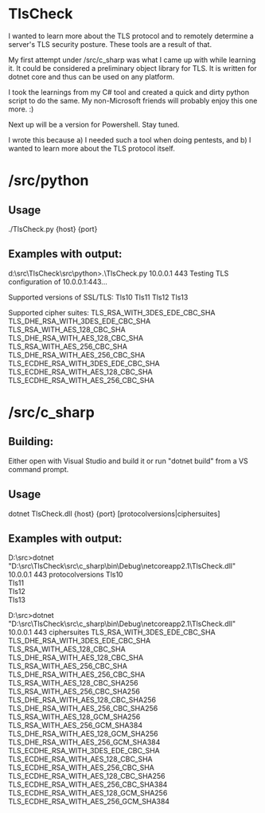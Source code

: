 # TlsCheck
I wanted to learn more about the TLS protocol and to remotely determine a server's TLS security posture. These tools are a result of that.

My first attempt under /src/c_sharp was what I came up with while learning it. It could be considered a preliminary object library for TLS. It is written for dotnet core and thus can be used on any platform.

I took the learnings from my C# tool and created a quick and dirty python script to do the same. My non-Microsoft friends will probably enjoy this one more. :)

Next up will be a version for Powershell. Stay tuned.

I wrote this because a) I needed such a tool when doing pentests, and b) I wanted to learn more about the TLS protocol itself.

# /src/python

## Usage
./TlsCheck.py {host} {port}

## Examples with output:
d:\src\TlsCheck\src\python>.\TlsCheck.py 10.0.0.1 443
Testing TLS configuration of 10.0.0.1:443...

Supported versions of SSL/TLS:
Tls10
Tls11
Tls12
Tls13

Supported cipher suites:
TLS_RSA_WITH_3DES_EDE_CBC_SHA
TLS_DHE_RSA_WITH_3DES_EDE_CBC_SHA
TLS_RSA_WITH_AES_128_CBC_SHA
TLS_DHE_RSA_WITH_AES_128_CBC_SHA
TLS_RSA_WITH_AES_256_CBC_SHA
TLS_DHE_RSA_WITH_AES_256_CBC_SHA
TLS_ECDHE_RSA_WITH_3DES_EDE_CBC_SHA
TLS_ECDHE_RSA_WITH_AES_128_CBC_SHA
TLS_ECDHE_RSA_WITH_AES_256_CBC_SHA

# /src/c_sharp

## Building:
Either open with Visual Studio and build it or run "dotnet build" from a VS command prompt.

## Usage
dotnet TlsCheck.dll {host} {port} [protocolversions|ciphersuites]

## Examples with output:
D:\src>dotnet "D:\src\TlsCheck\src\c_sharp\bin\Debug\netcoreapp2.1\TlsCheck.dll" 10.0.0.1 443 protocolversions
Tls10  
Tls11  
Tls12  
Tls13  

D:\src>dotnet "D:\src\TlsCheck\src\c_sharp\bin\Debug\netcoreapp2.1\TlsCheck.dll" 10.0.0.1 443 ciphersuites
TLS_RSA_WITH_3DES_EDE_CBC_SHA  
TLS_DHE_RSA_WITH_3DES_EDE_CBC_SHA  
TLS_RSA_WITH_AES_128_CBC_SHA  
TLS_DHE_RSA_WITH_AES_128_CBC_SHA  
TLS_RSA_WITH_AES_256_CBC_SHA  
TLS_DHE_RSA_WITH_AES_256_CBC_SHA  
TLS_RSA_WITH_AES_128_CBC_SHA256  
TLS_RSA_WITH_AES_256_CBC_SHA256  
TLS_DHE_RSA_WITH_AES_128_CBC_SHA256  
TLS_DHE_RSA_WITH_AES_256_CBC_SHA256  
TLS_RSA_WITH_AES_128_GCM_SHA256  
TLS_RSA_WITH_AES_256_GCM_SHA384  
TLS_DHE_RSA_WITH_AES_128_GCM_SHA256  
TLS_DHE_RSA_WITH_AES_256_GCM_SHA384  
TLS_ECDHE_RSA_WITH_3DES_EDE_CBC_SHA  
TLS_ECDHE_RSA_WITH_AES_128_CBC_SHA  
TLS_ECDHE_RSA_WITH_AES_256_CBC_SHA  
TLS_ECDHE_RSA_WITH_AES_128_CBC_SHA256  
TLS_ECDHE_RSA_WITH_AES_256_CBC_SHA384  
TLS_ECDHE_RSA_WITH_AES_128_GCM_SHA256  
TLS_ECDHE_RSA_WITH_AES_256_GCM_SHA384  

